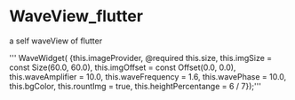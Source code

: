 # WaveView_flutter
a self waveView of flutter

'''
WaveWidget(
      {this.imageProvider,
      @required this.size,
      this.imgSize = const Size(60.0, 60.0),
      this.imgOffset = const Offset(0.0, 0.0),
      this.waveAmplifier = 10.0,
      this.waveFrequency = 1.6,
      this.wavePhase = 10.0,
      this.bgColor,
      this.rountImg = true,
      this.heightPercentange = 6 / 7});'''
